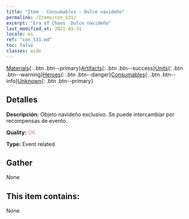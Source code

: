```yaml
---
title: "Item - Consumables - Dulce navideño"
permalink: /Items/con_531/
excerpt: "Era of Chaos  Dulce navideño"
last_modified_at: 2021-03-31
locale: es
ref: "con_531.md"
toc: false
classes: wide
---
```

 [Materials](/es/Items/){: .btn .btn--primary}[Artifacts](/es/Items/Artifacts/){: .btn .btn--success}[Units](/es/Items/Units/){: .btn .btn--warning}[Heroes](/es/Items/Heroes/){: .btn .btn--danger}[Consumables](/es/Items/Consumables/){: .btn .btn--info}[Unknown](/es/Items/Unknown/){: .btn .btn--primary}

## Detalles
 **Descripción:** Objeto navideño exclusivo. Se puede intercambiar por recompensas de evento.

 **Quality:** <span style="color: #DA70D6">OK</span>

 **Type:** Event related

## Gather

  None

## This item contains:

  None

